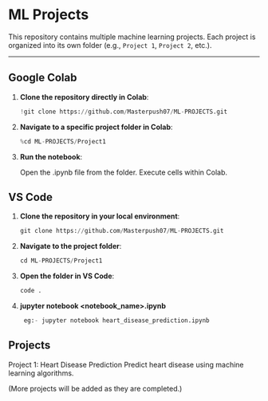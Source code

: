 # ML Projects

This repository contains multiple machine learning projects. Each project is organized into its own folder (e.g., `Project 1`, `Project 2`, etc.).

---

## Google Colab
1. **Clone the repository directly in Colab**:
   ```python
   !git clone https://github.com/Masterpush07/ML-PROJECTS.git

2. **Navigate to a specific project folder in Colab**:
   ```python  
   %cd ML-PROJECTS/Project1

4. **Run the notebook**:

    Open the .ipynb file from the folder.
    Execute cells within Colab.


 ## VS Code
1. **Clone the repository in your local environment**:
   ```python
   git clone https://github.com/Masterpush07/ML-PROJECTS.git

3. **Navigate to the project folder**:
   ```python
   cd ML-PROJECTS/Project1
   
5. **Open the folder in VS Code**:
   ```python
   code .

7. **jupyter notebook <notebook_name>.ipynb**
   ```python
    eg:- jupyter notebook heart_disease_prediction.ipynb

  ## Projects
  
   Project 1: Heart Disease Prediction
   Predict heart disease using machine learning algorithms.
   
   (More projects will be added as they are completed.)


